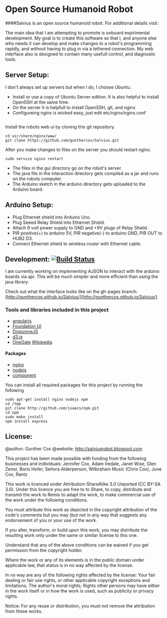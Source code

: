 # Open Source Humanoid Robot

####Salvius is an open source humanoid robot. For additional details visit:

The main idea that I am attempting to promote is onboard expirimental development. My goal is to create this software
so that I, and anyone else who needs it can develop and make changes to a robot's programming rapidly, and without
having to plug in via a tethered connection. My web interface also is designed to contain many usefull control, and
diagnostic tools.

## Server Setup:
I don't always set up servers but when I do, I choose Ubuntu.
* Install or use a copy of Ubuntu Server edition. It is also helpful to install OpenSSH at the same time.
* On the server it is helpfull to install OpenSSH, git, and nginx.
* Configureing nginx is wicked easy, just edit etc/nginx/nginx.conf

```

```

Install the robots web ui by cloning this git repository.
```
cd usr/share/nginx/www/
git clone https://github.com/gunthercox/Salvius.git
```

After you make changes to files on the server you should restart nginx.
```
sudo service nginx restart
```

* The files in the gui directory go on the robot's server.
* The java file in the interaction directory gets compiled as a jar and runs on the robots computer.
* The Arduino sketch in the arduino directory gets uploaded to the Arduino board.

## Arduino Setup:
* Plug Ethernet shield into Arduino Uno.
* Plug Seeed Relay Shield into Ethernet Shield.
* Attach 9 volt power supply to GND and +9V plugs of Relay Shield.
* PIR positive(+) to arduino 5V, PIR negative(-) to arduino GND, PIR OUT to HUB2 D3.
* Connect Ethernet shield to wireless router with Ethernet cable.

## Development: [![Build Status](https://travis-ci.org/gunthercox/Salvius.png?branch=master)](https://travis-ci.org/gunthercox/Salvius)

I am currently working on implementing AJSON to interact with the arduino boards via api. This will be much simpler and
more efficient than using the java library.

Check out what the interface looks like on the gh-pages branch: [http://gunthercox.github.io/Salvius/](http://gunthercox.github.io/Salvius/)

### Tools and libraries included in this project
* [angularjs](http://angularjs.org)
* [Foundation UI](http://foundation.zurb.com)
* [DropzoneJS](http://www.dropzonejs.com)
* [d3.js](http://d3js.org)
* [OneGate](https://github.com/liftoff/GateOne) [Wikipedia](http://en.wikipedia.org/wiki/Web-based_SSH)

#### Packages
* [nginx](http://wiki.nginx.org)
* [nodejs](http://nodejs.org)
* [component](https://github.com/component/component)

You can install all required packages for this project by running the following
```
sudo apt-get install nginx nodejs npm
cd /tmp
git clone http://github.com/isaacs/npm.git
cd npm
sudo make install
npm install express
```


## License:
@author: Gunther Cox
@website: http://salviusrobot.blogspot.com

This project has been made possible with funding from the following businesses and individuals:
Jennifer Cox, Adam Iredale, Janet Wise, Glen Zenor, Boris Hofer, Señora Alderperson, Wilbraham Music (Chris Cox), June Cox, Rantz

This work is licenced under Attribution-ShareAlike 3.0 Unported (CC BY-SA 3.0). Under this licence you are free to to Share, to copy, distribute and transmit the work
to Remix to adapt the work, to make commercial use of the work under the following conditions.

You must attribute this work as depicted in the copyright attribution of the code's comments but you may (but not in any way that suggests any endorsement of you or your use of the work.

If you alter, transform, or build upon this work, you may distribute the resulting work only under the same or similar license to this one.

Understand that any of the above conditions can be waived if you get permission from the copyright holder.

Where the work or any of its elements is in the public domain under applicable law, that status is in no way affected by the license.

In no way are any of the following rights affected by the license: Your fair dealing or fair use rights, or other applicable copyright exceptions and limitations; The author's moral rights; Rights other persons may have either in the work itself or in how the work is used, such as publicity or privacy rights.

Notice: For any reuse or distribution, you must not remove the attribution from these works.
